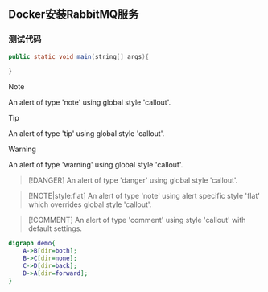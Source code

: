 ## Docker安装RabbitMQ服务

### 测试代码

```java
public static void main(string[] args){
	
}

```

> [!NOTE]
> An alert of type 'note' using global style 'callout'.

> [!TIP]
> An alert of type 'tip' using global style 'callout'.


> [!WARNING]
> An alert of type 'warning' using global style 'callout'.


> [!DANGER]
> An alert of type 'danger' using global style 'callout'.


> [!NOTE|style:flat]
> An alert of type 'note' using alert specific style 'flat' which overrides global style 'callout'.


> [!COMMENT]
> An alert of type 'comment' using style 'callout' with default settings.

```dot
digraph demo{
    A->B[dir=both];
    B->C[dir=none];
    C->D[dir=back];
    D->A[dir=forward];
}
```